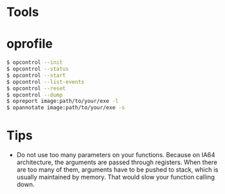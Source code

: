 Tools
===============

oprofile
=======
```bash
$ opcontrol --init
$ opcontrol --status
$ opcontrol --start
$ opcontrol --list-events
$ opcontrol --reset
$ opcontrol --dump
$ opreport image:path/to/your/exe -l
$ opannotate image:path/to/your/exe -s
```


Tips
===============
* Do not use too many parameters on your functions.
  Because on IA64 architecture, the arguments are passed through registers.
  When there are too many of them, arguments have to be pushed to stack, which is
  usually maintained by memory. That would slow your function calling down.

